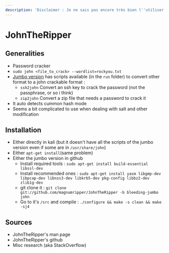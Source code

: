 ```yaml
---
description: 'Disclaimer : Je ne sais pas encore très bien l''utiliser'
---
```


# JohnTheRipper

## Generalities

* Password cracker
* `sudo john <file_to_crack> --wordlist=rockyou.txt`
* [Jumbo version](https://github.com/magnumripper/JohnTheRipper) has scripts available \(in the `run` folder\) to convert other format to a john crackable format :
  * `ssh2john` Convert an ssh key to crack the password \(not the passphrase, or so i think\)
  * `zip2john` Convert a zip file that needs a password to crack it
* It auto detects cummon hash mode
* Seems a bit complicated to use when dealing with salt and other modification

## Installation

* Either directly in kali \(but it doesn't have all the scripts of the jumbo version even if some are in `/usr/share/john`\)
* Either `apt-get install`\(same problem\)
* Either the jumbo version in github
  * Install required tools : `sudo apt-get install build-essential libssl-dev`
  * Install recommended ones : `sudo apt-get install yasm libgmp-dev libpcap-dev libnss3-dev libkrb5-dev pkg-config libbz2-dev zlib1g-dev`
  * git clone it : `git clone git://github.com/magnumripper/JohnTheRipper -b bleeding-jumbo john`
  * Go to it's `/src` and compile : `./configure && make -s clean && make -sj4`

## Sources

* JohnTheRipper's man page
* JohnTheRipper's github
* Misc research \(aka StackOverflow\)

